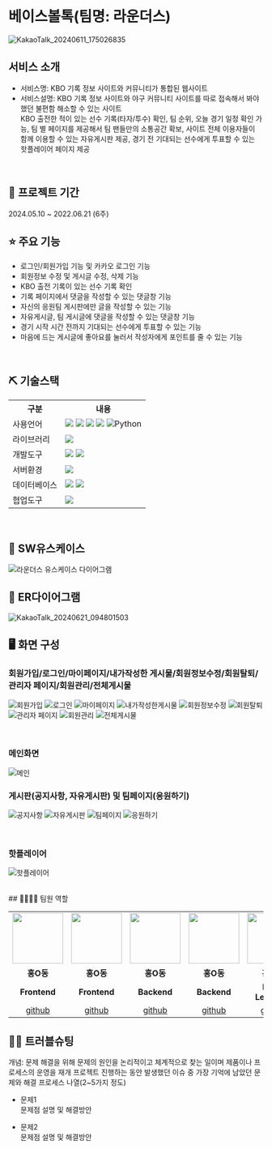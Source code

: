 # 베이스볼톡(팀명: 라운더스)
![KakaoTalk_20240611_175026835](https://github.com/2024-SMHRD-DCX-BigData-11/Rounders/assets/106016609/2c8e897c-f343-40ec-9090-29348e016eb5)

## 서비스 소개
* 서비스명: KBO 기록 정보 사이트와 커뮤니티가 통합된 웹사이트
* 서비스설명: KBO 기록 정보 사이트와 야구 커뮤니티 사이트를 따로 접속해서 봐야했던 불편함 해소할 수 있는 사이트<br>
              KBO 출전한 적이 있는 선수 기록(타자/투수) 확인, 팀 순위, 오늘 경기 일정 확인 가능, 팀 별 페이지를 제공해서 팀 팬들만의 소통공간 확보, 사이트 전체 이용자들이 함께 이용할 수 있는 자유게시판 제공,
              경기 전 기대되는 선수에게 투표할 수 있는 핫플레이어 페이지 제공
<br>

## 📅 프로젝트 기간
2024.05.10 ~ 2022.06.21 (6주)
<br>

## ⭐ 주요 기능
* 로그인/회원가입 기능 및 카카오 로그인 기능
* 회원정보 수정 및 게시글 수정, 삭제 기능
* KBO 출전 기록이 있는 선수 기록 확인
* 기록 페이지에서 댓글을 작성할 수 있는 댓글창 기능
* 자신의 응원팀 게시판에만 글을 작성할 수 있는 기능
* 자유게시글, 팀 게시글에 댓글을 작성할 수 있는 댓글창 기능
* 경기 시작 시간 전까지 기대되는 선수에게 투표할 수 있는 기능
* 마음에 드는 게시글에 좋아요를 눌러서 작성자에게 포인트를 줄 수 있는 기능
<br>

## ⛏ 기술스택
<table>
    <tr>
        <th>구분</th>
        <th>내용</th>
    </tr>
    <tr>
        <td>사용언어</td>
        <td>
            <img src="https://img.shields.io/badge/Java-007396?style=for-the-badge&logo=java&logoColor=white"/>
            <img src="https://img.shields.io/badge/HTML5-E34F26?style=for-the-badge&logo=HTML5&logoColor=white"/>
            <img src="https://img.shields.io/badge/CSS3-1572B6?style=for-the-badge&logo=CSS3&logoColor=white"/>
            <img src="https://img.shields.io/badge/JavaScript-F7DF1E?style=for-the-badge&logo=JavaScript&logoColor=white"/>
            <img alt="Python" src ="https://img.shields.io/badge/Python-3776AB.svg?&style=for-the-badge&logo=Python&logoColor=white"/>
        </td>
    </tr>
    <tr>
        <td>라이브러리</td>
        <td>
            <img src="https://img.shields.io/badge/Kakao-FFCD00?style=for-the-badge&logo=Kakao&logoColor=white"/>
        </td>
    </tr>
    <tr>
        <td>개발도구</td>
        <td>
            <img src="https://img.shields.io/badge/Eclipse-2C2255?style=for-the-badge&logo=Eclipse&logoColor=white"/>
            <img src="https://img.shields.io/badge/VSCode-007ACC?style=for-the-badge&logo=VisualStudioCode&logoColor=white"/>
        </td>
    </tr>
    <tr>
        <td>서버환경</td>
        <td>
            <img src="https://img.shields.io/badge/Apache Tomcat-D22128?style=for-the-badge&logo=Apache Tomcat&logoColor=white"/>
        </td>
    </tr>
    <tr>
        <td>데이터베이스</td>
        <td>
            <img src="https://img.shields.io/badge/Firebase-FFCA28?style=for-the-badge&logo=Firebase&logoColor=white"/>
            <img src="https://img.shields.io/badge/Oracle 11g-F80000?style=for-the-badge&logo=Oracle&logoColor=white"/>
        </td>
    </tr>
    <tr>
        <td>협업도구</td>
        <td>
            <img src="https://img.shields.io/badge/GitHub-181717?style=for-the-badge&logo=GitHub&logoColor=white"/>
        </td>
    </tr>
</table>
<br>

## 📌 SW유스케이스
![라운더스 유스케이스 다이어그램](https://github.com/2024-SMHRD-DCX-BigData-11/Rounders/assets/106016609/a4df2d02-6ea1-4fb9-a355-31c10d12b506)
<br>

## 📌 ER다이어그램
![KakaoTalk_20240621_094801503](https://github.com/2024-SMHRD-DCX-BigData-11/Rounders/assets/106016609/41752c4e-6065-4a18-8b5c-22cf1b2c1710)
<br>

## 🖥 화면 구성

### 회원가입/로그인/마이페이지/내가작성한 게시물/회원정보수정/회원탈퇴/관리자 페이지/회원관리/전체게시물
![회원가입](https://github.com/2024-SMHRD-DCX-BigData-11/Rounders/assets/106016609/af5fd9cc-13af-465c-855d-7042035b3246)
![로그인](https://github.com/2024-SMHRD-DCX-BigData-11/Rounders/assets/106016609/cbc043a6-5468-4e46-98bf-ee2c2b28fcbf)
![마이페이지](https://github.com/2024-SMHRD-DCX-BigData-11/Rounders/assets/106016609/fb53e378-2bd9-4cdf-9d3c-73b2af08d86d)
![내가작성한게시물](https://github.com/2024-SMHRD-DCX-BigData-11/Rounders/assets/106016609/0e19f8e2-101b-46a5-9047-5fdcd263c9c9)
![회원정보수정](https://github.com/2024-SMHRD-DCX-BigData-11/Rounders/assets/106016609/bc2b82a5-e7e6-44b7-bd5a-2c9a51374eed)
![회원탈퇴](https://github.com/2024-SMHRD-DCX-BigData-11/Rounders/assets/106016609/6644ca81-b6e7-4538-bb78-301b491bff05)
![관리자 페이지](https://github.com/2024-SMHRD-DCX-BigData-11/Rounders/assets/106016609/bfac9a5d-fa3d-409a-8d87-b0c4c25d04da)
![회원관리](https://github.com/2024-SMHRD-DCX-BigData-11/Rounders/assets/106016609/2b9c999a-3eef-4be9-aa88-11c3aa9f321a)
![전체게시물](https://github.com/2024-SMHRD-DCX-BigData-11/Rounders/assets/106016609/a30a7e48-b9e4-44e6-a38c-1d2f8ce380d8)

<br>


### 메인화면
![메인](https://github.com/2024-SMHRD-DCX-BigData-11/Rounders/assets/106016609/4f03bc6b-40a9-45d2-a9ea-7e933d6f4fea)
<br>

### 게시판(공지사항, 자유게시판) 및 팀페이지(응원하기)
![공지사항](https://github.com/2024-SMHRD-DCX-BigData-11/Rounders/assets/106016609/63f98f18-e744-4437-a039-593139653a36)
![자유게시판](https://github.com/2024-SMHRD-DCX-BigData-11/Rounders/assets/106016609/ecf14511-08ee-49e7-ae17-96aff8276aab)
![팀페이지](https://github.com/2024-SMHRD-DCX-BigData-11/Rounders/assets/106016609/5ba89658-de85-4021-b687-d17f0609b061)
![응원하기](https://github.com/2024-SMHRD-DCX-BigData-11/Rounders/assets/106016609/1cd48ece-05e8-44a0-bcbb-d4a1872b5f4f)

<br>

### 핫플레이어
![핫플레이어](https://github.com/2024-SMHRD-DCX-BigData-11/Rounders/assets/106016609/6d607441-a032-4d8d-a2b5-813d6c035cbf)

<br>
## 👨‍👩‍👦‍👦 팀원 역할
<table>
  <tr>
    <td align="center"><img src="https://item.kakaocdn.net/do/fd49574de6581aa2a91d82ff6adb6c0115b3f4e3c2033bfd702a321ec6eda72c" width="100" height="100"/></td>
    <td align="center"><img src="https://mb.ntdtv.kr/assets/uploads/2019/01/Screen-Shot-2019-01-08-at-4.31.55-PM-e1546932545978.png" width="100" height="100"/></td>
    <td align="center"><img src="https://mblogthumb-phinf.pstatic.net/20160127_177/krazymouse_1453865104404DjQIi_PNG/%C4%AB%C4%AB%BF%C0%C7%C1%B7%BB%C1%EE_%B6%F3%C0%CC%BE%F0.png?type=w2" width="100" height="100"/></td>
    <td align="center"><img src="https://i.pinimg.com/236x/ed/bb/53/edbb53d4f6dd710431c1140551404af9.jpg" width="100" height="100"/></td>
    <td align="center"><img src="https://pbs.twimg.com/media/B-n6uPYUUAAZSUx.png" width="100" height="100"/></td>
  </tr>
  <tr>
    <td align="center"><strong>홍O동</strong></td>
    <td align="center"><strong>홍O동</strong></td>
    <td align="center"><strong>홍O동</strong></td>
    <td align="center"><strong>홍O동</strong></td>
    <td align="center"><strong>홍O동</strong></td>
  </tr>
  <tr>
    <td align="center"><b>Frontend</b></td>
    <td align="center"><b>Frontend</b></td>
    <td align="center"><b>Backend</b></td>
    <td align="center"><b>Backend</b></td>
    <td align="center"><b>Deep Learning</b></td>
  </tr>
  <tr>
    <td align="center"><a href="https://github.com/자신의username작성해주세요" target='_blank'>github</a></td>
    <td align="center"><a href="https://github.com/자신의username작성해주세요" target='_blank'>github</a></td>
    <td align="center"><a href="https://github.com/자신의username작성해주세요" target='_blank'>github</a></td>
    <td align="center"><a href="https://github.com/자신의username작성해주세요" target='_blank'>github</a></td>
    <td align="center"><a href="https://github.com/자신의username작성해주세요" target='_blank'>github</a></td>
  </tr>
</table>

## 🤾‍♂️ 트러블슈팅
개념: 문제 해결을 위해 문제의 원인을 논리적이고 체계적으로 찾는 일이며 제품이나 프로세스의 운영을 재개
프로젝트 진행하는 동안 발생했던 이슈 중 가장 기억에 남았던 문제와 해결 프로세스 나열(2~5가지 정도)
  
* 문제1<br>
 문제점 설명 및 해결방안
 
* 문제2<br>
 문제점 설명 및 해결방안


